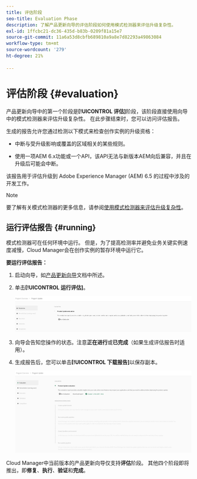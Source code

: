 ```yaml
---
title: 评估阶段
seo-title: Evaluation Phase
description: 了解产品更新向导的评估阶段如何使用模式检测器来评估升级复杂性。
exl-id: 1ffcbc21-dc36-435d-b83b-0209f81a15e7
source-git-commit: 11a6a53d8cbfb689810a9a8e7d82293a49863084
workflow-type: tm+mt
source-wordcount: '279'
ht-degree: 21%

---
```



# 评估阶段 {#evaluation}

产品更新向导中的第一个阶段是&#x200B;**[!UICONTROL 评估]**&#x200B;阶段，该阶段直接使用向导中的模式检测器来评估升级复杂性。 在此步骤结束时，您可以访问评估报告。

生成的报告允许您通过检测以下模式来检查创作实例的升级资格：

* 中断与受升级影响或覆盖的区域相关的某些规则。

* 使用一项AEM 6.x功能或一个API，该API无法与新版本AEM向后兼容，并且在升级后可能会中断。

该报告用于评估升级到 Adobe Experience Manager (AEM) 6.5 的过程中涉及的开发工作。

>[!NOTE]
>
>要了解有关模式检测器的更多信息，请参阅[使用模式检测器来评估升级复杂性](https://experienceleague.adobe.com/en/docs/experience-manager-65/content/implementing/deploying/upgrading/pattern-detector)。

## 运行评估报告 {#running}

模式检测器可在任何环境中运行。 但是，为了提高检测率并避免业务关键实例速度减慢，Cloud Manager会在创作实例的暂存环境中运行它。

**要运行评估报告：**

1. 启动向导，如[产品更新向导](/help/product-update-wizard/overview.md)文档中所述。

1. 单击&#x200B;**[!UICONTROL 运行评估]**。

   ![运行评估](/help/assets/Run-Evaluation.png)

1. 向导会告知您操作的状态。注意&#x200B;**正在进行**&#x200B;或&#x200B;**已完成**（如果生成评估报告时适用）。

1. 生成报告后，您可以单击&#x200B;**[!UICONTROL 下载报告]**&#x200B;以保存副本。

   ![已创建报告](/help/assets/Evaluation-1.png)

Cloud Manager中当前版本的产品更新向导仅支持&#x200B;**评估**&#x200B;阶段。 其他四个阶段即将推出，即&#x200B;**修复**、**执行**、**验证**&#x200B;和&#x200B;**完成**。
